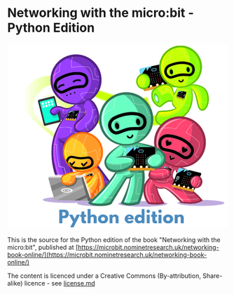 Networking with the micro:bit - Python Edition
=============================================

![Cover image](introduction/cover_python.png)

This is the source for the Python edition of the book "Networking with the micro:bit", published at [https://microbit.nominetresearch.uk/networking-book-online/](https://microbit.nominetresearch.uk/networking-book-online/)

The content is licenced under a Creative Commons (By-attribution, Share-alike) licence - see [license.md](License.txt)

